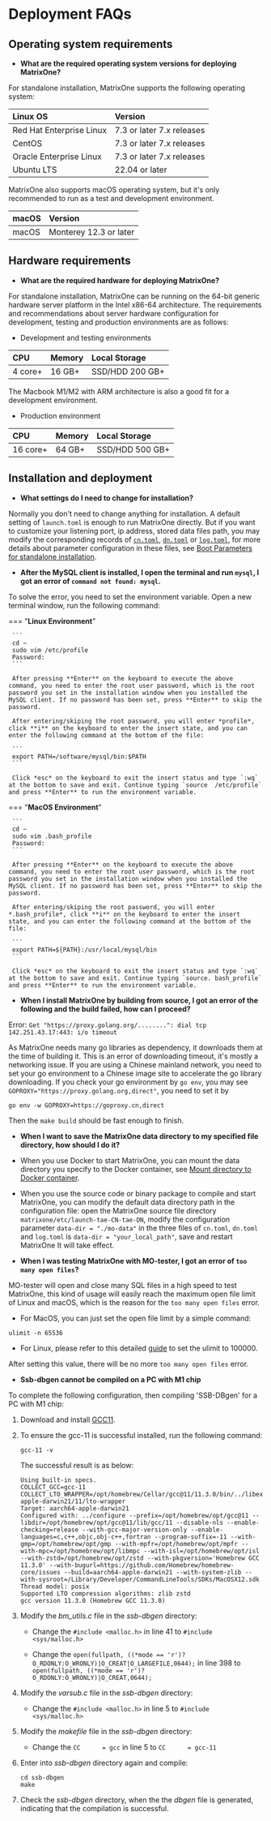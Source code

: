 # Deployment FAQs

## Operating system requirements

* **What are the required operating system versions for deploying MatrixOne?**

For standalone installation, MatrixOne supports the following operating system:

| Linux OS                 | Version                   |
| :----------------------- | :------------------------ |
| Red Hat Enterprise Linux | 7.3 or later 7.x releases |
| CentOS                   | 7.3 or later 7.x releases |
| Oracle Enterprise Linux  | 7.3 or later 7.x releases |
| Ubuntu LTS               | 22.04 or later            |

MatrixOne also supports macOS operating system, but it's only recommended to run as a test and development environment.

| macOS | Version                |
| :---- | :--------------------- |
| macOS | Monterey 12.3 or later |

## Hardware requirements

* **What are the required hardware for deploying MatrixOne?**

For standalone installation, MatrixOne can be running on the 64-bit generic hardware server platform in the Intel x86-64 architecture. The requirements and recommendations about server hardware configuration for development, testing and production environments are as follows:

* Development and testing environments

| CPU     | Memory | Local Storage   |
| :------ | :----- | :-------------- |
| 4 core+ | 16 GB+ | SSD/HDD 200 GB+ |

The Macbook M1/M2 with ARM architecture is also a good fit for a development environment.

* Production environment

| CPU      | Memory | Local Storage   |
| :------- | :----- | :-------------- |
| 16 core+ | 64 GB+ | SSD/HDD 500 GB+ |

## Installation and deployment

* **What settings do I need to change for installation?**

Normally you don't need to change anything for installation. A default setting of `launch.toml` is enough to run MatrixOne directly. But if you want to customize your listening port, ip address, stored data files path, you may modify the corresponding records of [`cn.toml`](https://github.com/matrixorigin/matrixone/blob/main/etc/launch-tae-CN-tae-DN/cn.toml), [`dn.toml`](https://github.com/matrixorigin/matrixone/blob/main/etc/launch-tae-CN-tae-DN/dn.toml) or [`log.toml`](https://github.com/matrixorigin/matrixone/blob/main/etc/launch-tae-CN-tae-DN/log.toml), for more details about parameter configuration in these files, see [Boot Parameters for standalone installation](../Reference/System-Parameters/configuration-settings.md).

* **After the MySQL client is installed, I open the terminal and run `mysql`, I got an error of `command not found: mysql`.**

To solve the error, you need to set the environment variable. Open a new terminal window, run the following command:

=== "**Linux Environment**"

     ```
     cd ~
     sudo vim /etc/profile
     Password:
     ```

     After pressing **Enter** on the keyboard to execute the above command, you need to enter the root user password, which is the root password you set in the installation window when you installed the MySQL client. If no password has been set, press **Enter** to skip the password.

     After entering/skiping the root password, you will enter *profile*, click **i** on the keyboard to enter the insert state, and you can enter the following command at the bottom of the file:

     ```
     export PATH=/software/mysql/bin:$PATH
     ```

     Click *esc* on the keyboard to exit the insert status and type `:wq` at the bottom to save and exit. Continue typing `source  /etc/profile` and press **Enter** to run the environment variable.

=== "**MacOS Environment**"

     ```
     cd ~
     sudo vim .bash_profile
     Password:
     ```

     After pressing **Enter** on the keyboard to execute the above command, you need to enter the root user password, which is the root password you set in the installation window when you installed the MySQL client. If no password has been set, press **Enter** to skip the password.

     After entering/skiping the root password, you will enter *.bash_profile*, click **i** on the keyboard to enter the insert state, and you can enter the following command at the bottom of the file:

     ```
     export PATH=${PATH}:/usr/local/mysql/bin
     ```

     Click *esc* on the keyboard to exit the insert status and type `:wq` at the bottom to save and exit. Continue typing `source. bash_profile` and press **Enter** to run the environment variable.

* **When I install MatrixOne by building from source, I got an error of the following and the build failed, how can I proceed?**

Error: `Get "https://proxy.golang.org/........": dial tcp 142.251.43.17:443: i/o timeout`

As MatrixOne needs many go libraries as dependency, it downloads them at the time of building it. This is an error of downloading timeout, it's mostly a networking issue. If you are using a Chinese mainland network, you need to set your go environment to a Chinese image site to accelerate the go library downloading. If you check your go environment by `go env`, you may see  `GOPROXY="https://proxy.golang.org,direct"`, you need to set it by

```
go env -w GOPROXY=https://goproxy.cn,direct
```

Then the `make build` should be fast enough to finish.

* **When I want to save the MatrixOne data directory to my specified file directory, how should I do it?**

- When you use Docker to start MatrixOne, you can mount the data directory you specify to the Docker container, see [Mount directory to Docker container](../Maintain/mount-data-by-docker.md).

- When you use the source code or binary package to compile and start MatrixOne, you can modify the default data directory path in the configuration file: open the MatrixOne source file directory `matrixone/etc/launch-tae-CN-tae-DN`, modify the configuration parameter `data-dir = "./mo-data"` in the three files of `cn.toml`, `dn.toml` and `log.toml` is `data-dir = "your_local_path"`, save and restart MatrixOne It will take effect.

* **When I was testing MatrixOne with MO-tester, I got an error of `too many open files`?**

MO-tester will open and close many SQL files in a high speed to test MatrixOne, this kind of usage will easily reach the maximum open file limit of Linux and macOS, which is the reason for the `too many open files` error.

* For MacOS, you can just set the open file limit by a simple command:

```
ulimit -n 65536
```

* For Linux, please refer to this detailed [guide](https://www.linuxtechi.com/set-ulimit-file-descriptors-limit-linux-servers/) to set the ulimit to 100000.

After setting this value, there will be no more `too many open files` error.

* **Ssb-dbgen cannot be compiled on a PC with M1 chip**

To complete the following configuration, then compiling 'SSB-DBgen' for a PC with M1 chip:

1. Download and install [GCC11](https://gcc.gnu.org/install/).

2. To ensure the gcc-11 is successful installed, run the following command:

    ```
    gcc-11 -v
    ```

    The successful result is as below:

    ```
    Using built-in specs.
    COLLECT_GCC=gcc-11
    COLLECT_LTO_WRAPPER=/opt/homebrew/Cellar/gcc@11/11.3.0/bin/../libexec/gcc/aarch64-apple-darwin21/11/lto-wrapper
    Target: aarch64-apple-darwin21
    Configured with: ../configure --prefix=/opt/homebrew/opt/gcc@11 --libdir=/opt/homebrew/opt/gcc@11/lib/gcc/11 --disable-nls --enable-checking=release --with-gcc-major-version-only --enable-languages=c,c++,objc,obj-c++,fortran --program-suffix=-11 --with-gmp=/opt/homebrew/opt/gmp --with-mpfr=/opt/homebrew/opt/mpfr --with-mpc=/opt/homebrew/opt/libmpc --with-isl=/opt/homebrew/opt/isl --with-zstd=/opt/homebrew/opt/zstd --with-pkgversion='Homebrew GCC 11.3.0' --with-bugurl=https://github.com/Homebrew/homebrew-core/issues --build=aarch64-apple-darwin21 --with-system-zlib --with-sysroot=/Library/Developer/CommandLineTools/SDKs/MacOSX12.sdk
    Thread model: posix
    Supported LTO compression algorithms: zlib zstd
    gcc version 11.3.0 (Homebrew GCC 11.3.0)
    ```

3. Modify the *bm_utils.c* file in the *ssb-dbgen* directory:

    - Change the `#include <malloc.h>` in line 41 to `#include <sys/malloc.h>`

    - Change the `open(fullpath, ((*mode == 'r')?O_RDONLY:O_WRONLY)|O_CREAT|O_LARGEFILE,0644);` in line 398 to ``open(fullpath, ((*mode == 'r')?O_RDONLY:O_WRONLY)|O_CREAT,0644);``

4. Modify the *varsub.c* file in the *ssb-dbgen* directory:

    - Change the `#include <malloc.h>` in line 5 to `#include <sys/malloc.h>`

5. Modify the *makefile* file in the *ssb-dbgen* directory:

    - Change the `CC      = gcc` in line 5 to `CC      = gcc-11`

6. Enter into *ssb-dbgen* directory again and compile:

    ```
    cd ssb-dbgen
    make
    ```

7. Check the *ssb-dbgen* directory, when the the *dbgen* file is generated, indicating that the compilation is successful.
